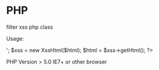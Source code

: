 # PHP
filter xss php class 

Usage: 
<?php
require('xsshtml.class.php');
$html = '<html code>';
$xss = new XssHtml($html);
$html = $xss->getHtml();
?>

PHP Version > 5.0
IE7+ or other browser
